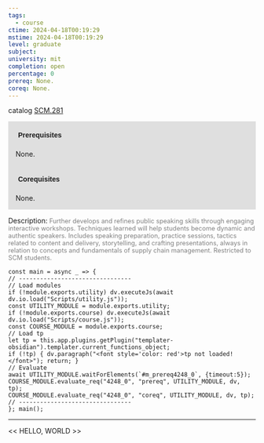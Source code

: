 ```yaml
---
tags:
  - course
ctime: 2024-04-18T00:19:29
mstime: 2024-04-18T00:19:29
level: graduate
subject: 
university: mit
completion: open
percentage: 0
prereq: None.
coreq: None.
---
```


catalog [SCM.281](http://student.mit.edu/catalog/mSCMa.html#SCM.281)

<span style="display: block; padding: 15px; background-color: rgb(100, 100, 100, 0.2);"><font id="m_prereq4248_0" style="display: block; font-family: Arial, sans-serif; font-weight: bold; padding: 5px">Prerequisites</font><br><span id="prereq4248_0">None.</span></span>
<span style="display: block; padding: 15px; background-color: rgb(100, 100, 100, 0.2);"><font id="m_coreq4248_0" style="display: block; font-family: Arial, sans-serif; font-weight: bold; padding: 5px">Corequisites</font><br><span id="coreq4248_0">None.</span></span>

<font style="">Description:</font>
<font style="color: grey; font-size: 0.8rem;">Further develops and refines public speaking skills through engaging interactive workshops. Techniques learned will help students become dynamic and authentic speakers. Includes speaking preparation, practice sessions, tactics related to content and delivery, storytelling, and crafting presentations, always in relation to concepts and fundamentals of supply chain management. Restricted to SCM students.</font>

```dataviewjs
const main = async _ => {
// --------------------------------
// Load modules
if (!module.exports.utility) dv.executeJs(await dv.io.load("Scripts/utility.js"));
const UTILITY_MODULE = module.exports.utility;
if (!module.exports.course) dv.executeJs(await dv.io.load("Scripts/course.js"));
const COURSE_MODULE = module.exports.course;
// Load tp
let tp = this.app.plugins.getPlugin("templater-obsidian").templater.current_functions_object;
if (!tp) { dv.paragraph("<font style='color: red'>tp not loaded!</font>"); return; }
// Evaluate
await UTILITY_MODULE.waitForElements(`#m_prereq4248_0`, {timeout:5});
COURSE_MODULE.evaluate_req("4248_0", "prereq", UTILITY_MODULE, dv, tp);
COURSE_MODULE.evaluate_req("4248_0", "coreq", UTILITY_MODULE, dv, tp);
// --------------------------------
}; main();
```

---

<< HELLO, WORLD >>
